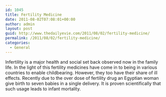```yaml
---
id: 1045
title: Fertility Medicine
date: 2011-08-02T07:08:01+00:00
author: admin
layout: post
guid: http://www.thedailyevie.com/2011/08/02/fertility-medicine/
permalink: /2011/08/02/fertility-medicine/
categories:
  - General
---
```

Infertility is a major health and social set back observed now in the family life. In the light of this fertility medicines have come in to being in various countries to enable childbearing. However, they too have their share of ill effects. Recently due to the over dose of fertility drug an Egyptian woman give birth to seven babies in a single delivery. It is proven scientifically that such usage leads to infant mortality.